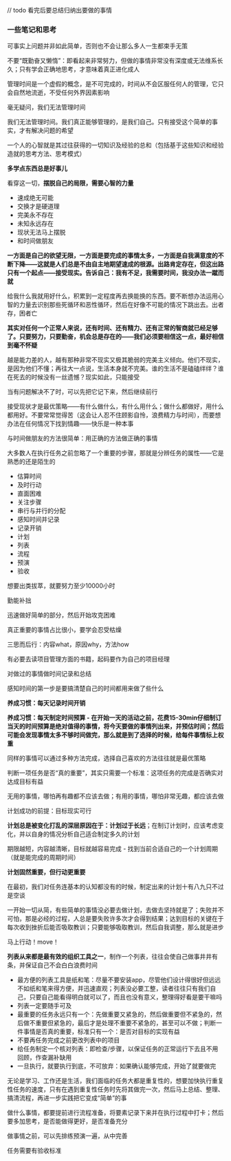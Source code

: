 // todo 看完后要总结归纳出要做的事情

### 一些笔记和思考

可事实上问题并非如此简单，否则也不会让那么多人一生都束手无策

不要“既勤奋又懒惰”：即看起来非常努力，但做的事情非常没有深度或无法维系长久；只有学会正确地思考，才意味着真正进化成人

管理时间是一个虚假的概念，是不可完成的，时间从不会区服任何人的管理，它只会自然地流逝，不受任何外界因素影响

毫无疑问，我们无法管理时间

我们无法管理时间。我们真正能够管理的，是我们自己。只有接受这个简单的事实，才有解决问题的希望

一个人的心智就是其过往获得的一切知识及经验的总和（包括基于这些知识和经验造就的思考方法、思考模式）

**多学点东西总是好事儿**

看穿这一切，**摆脱自己的局限，需要心智的力量**


- 速成绝无可能
- 交换才是硬道理
- 完美永不存在
- 未知永远存在
- 现状无法马上摆脱
- 和时间做朋友


**一方面是自己的欲望无限，一方面是要完成的事情太多，一方面是自我满意度的不断下降——这就是人们总是不由自主地期望速成的根源。出路肯定存在，但这出路只有一个起点——接受现实。告诉自己：我有不足，我需要时间，我没办法一蹴而就**

给我什么我就用好什么，积累到一定程度再去换能换的东西。要不断想办法运用心智的力量去识别那些死循环和恶性循环，然后在好像不可能的情况下跳出去。出者存，困者亡

**其实对任何一个正常人来说，还有时间、还有精力、还有正常的智商就已经足够了。只要努力，只要勤奋，机会总是存在的——我们必须要相信这一点，最好相信到毫不怀疑**

越是能力差的人，越有那种非常不现实又极其脆弱的完美主义倾向。他们不现实，是因为他们不懂；再往大一点说，生活本身就不完美。谁的生活不是磕磕绊绊？谁在死去的时候没有一丝遗憾？现实如此，只能接受

当有问题解决不了时，可以先把它记下来，然后继续前行

接受现状才是最优策略——有什么做什么，有什么用什么；做什么都做好，用什么都用好。不要常常觉得苦（这会让人忍不住顾影自怜，浪费精力与时间），而要想办法在任何情况下找到情趣——快乐是一种本事

与时间做朋友的方法很简单：用正确的方法做正确的事情

大多数人在执行任务之前忽略了一个重要的步骤，那就是分辨任务的属性——它是熟悉的还是陌生的

- 估算时间
- 及时行动
- 直面困难
- 关注步骤
- 串行与并行的分配
- 感知时间并记录
- 记录开销
- 计划
- 列表
- 流程
- 预演
- 验收

想要出类拔萃，就要努力至少10000小时

勤能补拙

迅速做好简单的部分，然后开始攻克困难

真正重要的事情占比很小，要学会忍受枯燥

三思而后行：内容what，原因why，方法how

有必要去读项目管理方面的书籍，起码要作为自己的项目经理

对做过的事情做时间记录和总结

感知时间的第一步是要搞清楚自己的时间都用来做了些什么

**养成习惯：每天记录时间开销**

**养成习惯：每天制定时间预算 - 在开始一天的活动之前，花费15-30min仔细制订当天的时间预算是绝对值得的事情，将今天要做的事情列出来，并预估时间；然后可能会发现事情太多不够时间做完，那么就是到了选择的时候，给每件事情标上权重**

同样的事情可以通过多种方法完成，选择自己喜欢的方法往往就是最优策略

判断一项任务是否“真的重要”，其实只需要一个标准：这项任务的完成是否确实对达成目标有益

无用的事情，哪怕再有趣都不应该去做；有用的事情，哪怕非常无趣，都应该去做

计划成功的前提：目标现实可行

**计划总是被变化打乱的深层原因在于：计划过于长远**；在制订计划时，应该考虑变化，并以自身的情况分析自己适合制定多久的计划

期限越短，内容越清晰，目标就越容易完成 - 找到当前合适自己的一个计划周期（就是能完成的周期时间）

**计划固然重要，但行动更重要**

在最初，我们对任务连基本的认知都没有的时候，制定出来的计划十有八九只不过是空谈

一开始一切从简，有些简单的事情没必要去做计划，去做去坚持就是了；失败并不可怕，那是必经的过程，人总是要失败许多次才会得到结果；达到目标的关键在于每次收到挫折后能否吸取教训；只要能够吸取教训，然后自我调整，那么就是进步

马上行动！move！

**列表从来都是最有效的组织工具之一**，制作一个列表，往往会使自己做事井井有条，并保证自己不会白白浪费时间

- 最方便的列表工具是纸和笔：尽量不要安装app，尽管他们设计得很好但远远不如纸和笔来得方便，并迅速直观；列表没必要工整，读者往往只有我们自己，只要自己能看得明白就可以了，而且也没有意义，整理得好看是要干嘛吗
- 列表一定要随手可及
- 最重要的任务永远只有一个：先做重要又紧急的，然后做重要但不紧急的，然后做不重要但紧急的，最后才是处理不重要不紧急的，甚至可以不做；判断一件事情是否真的重要，标准只有一个：是否对目标的实现有益
- 不要再任务完成之前更改列表中的项目
- 给任务制定一个核对列表：即检查/步骤，以保证任务的正常运行下去且不用回顾，作查漏补缺用
- 一旦执行，就要执行到底，不可放弃：如果确认能够完成，开始了就要做完

无论是学习、工作还是生活，我们面临的任务大都是重复性的，想要加快执行重复性任务的速度，只有在遇到重复性任务时先将其做完一次，然后马上总结、整理、搞清流程，再进一步实践把它变成“简单”的事

做什么事情，都要提前进行流程准备，将要素记录下来并在执行过程中打卡；然后要多加思考，是否能做得更好，是否准备充分

做事情之前，可以先排练预演一遍，从中完善

任务需要有验收标准
